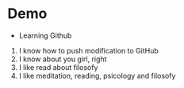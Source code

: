 # Demo

- Learning Github

1. I know how to push modification to GitHub
2. I know about you girl, right
3. I like read about filosofy
4. I like meditation, reading, psicology and filosofy
